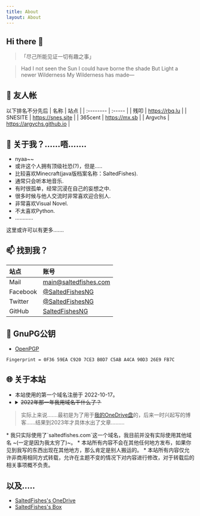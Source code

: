 ```yaml
---
title: About
layout: About
---
```


## Hi there 👋

> 「尽己所能见证一切有趣之事」

> Had I not seen the Sun
> I could have borne the shade
> But Light a newer Wilderness
> My Wilderness has made—

## 📖 友人帐

以下排名不分先后
| 名称 | 站点 |
| :--------  | :----- |
| 残叩 | https://rbq.lu |
| SNESITE | https://snes.site |
| 365cent | https://mx.sb |
| Argvchs | https://argvchs.github.io |

## 👀 关于我？......唔.......

* nyaa~~
* 或许这个人拥有顶级社恐(?)，但是.....
* 比较喜欢Minecraft(java版档案名称：SaltedFishes).
* 通常只会听本地音乐.
* 有时很孤单，经常沉浸在自己的妄想之中.
* 很多时候与他人交流时非常喜欢迎合别人.
* 非常喜欢Visual Novel.
* 不太喜欢Python.
* ............

这里或许可以有更多.......

## 📫 找到我？

| 站点 | 账号 |
| :--------  | :----- |
| Mail | [main@saltedfishes.com](mailto:main@saltedfishes.com) |
| Facebook | [@SaltedFishesNG](https://www.facebook.com/SaltedFishesNG/) |
| Twitter | [@SaltedFishesNG](https://twitter.com/SaltedFishesNG) |
| GitHub | [SaltedFishesNG](https://github.com/SaltedFishesNG/) |

## 🔑 GnuPG公钥

* [OpenPGP](https://keys.openpgp.org/vks/v1/by-fingerprint/0F3659EAC9207CE3B0D7C5ABA4CA90D326E9FB7C)
```
Fingerprint = 0F36 59EA C920 7CE3 B0D7 C5AB A4CA 90D3 26E9 FB7C
```

## 🌐 关于本站

* 本站使用的第一个域名注册于 2022-10-17。
* <details><summary><del>2022年那一年我用域名干什么了？</del></summary>
<blockquote>实际上来说.......最初是为了用于<a target="_blank" rel="noopener" href="https://cloud.saltedfishes.com/">我的OneDrive盘</a>的，后来一时兴起写的博客......结果到2023年才具体水出了文章.........
</blockquote></details>
* 我只实际使用了`saltedfishes.com`这一个域名，我目前并没有实际使用其他域名 ~(一定是因为我太穷了)~。
* 本站所有内容不会在其他任何地方发布，如果你见到我写的东西出现在其他地方，那么肯定是别人搬运的。
* 本站所有内容仅允许非商用相同方式转载，允许在主题不变的情况下对内容进行修改，对于转载后的相关事项概不负责。

## 以及.....

* [SaltedFishes's OneDrive](https://cloud.saltedfishes.com/)
* [SaltedFishes's Box](https://alist.saltedfishes.com/)
